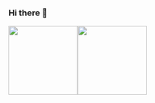 ### Hi there 👋

<!-- 
[![YichuanSun's GitHub stats](https://github-readme-stats.vercel.app/api?username=YichuanSun)](https://github.com/anuraghazra/github-readme-stats)
 -->
 
 
<img align="" height="137px" src="https://github-readme-stats.vercel.app/api?username=YichuanSun&hide_title=true&hide_border=true&show_icons=true&include_all_commits=true&line_height=21&bg_color=0,EC6C6C,FFD479,FFFC79,73FA79&theme=graywhite" /><img align="" height="137px" src="https://github-readme-stats.vercel.app/api/top-langs/?username=YichuanSun&hide_title=true&hide_border=true&layout=compact&bg_color=0,73FA79,73FDFF,D783FF&theme=graywhite" />

<!-- ![Metrics](https://metrics.lecoq.io/YichuanSun?template=classic&config.timezone=Asia%2FShanghai)
 -->
<!--
**YichuanSun/YichuanSun** is a ✨ _special_ ✨ repository because its `README.md` (this file) appears on your GitHub profile.

Here are some ideas to get you started:

- 🔭 I’m currently working on ...
- 🌱 I’m currently learning ...
- 👯 I’m looking to collaborate on ...
- 🤔 I’m looking for help with ...
- 💬 Ask me about ...
- 📫 How to reach me: ...
- 😄 Pronouns: ...
- ⚡ Fun fact: ...
-->
